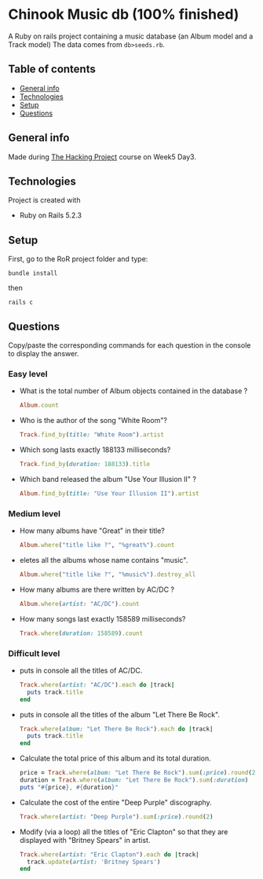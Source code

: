 # Chinook Music db (100% finished)

A Ruby on rails project containing a music database (an Album model and a Track model)
The data comes from `db>seeds.rb`.

## Table of contents

- [General info](#general-info)
- [Technologies](#technologies)
- [Setup](#setup)
- [Questions](#questions)

## General info

Made during [The Hacking Project](https://www.thehackingproject.org) course on Week5 Day3.

## Technologies

Project is created with

- Ruby on Rails 5.2.3

## Setup

First, go to the RoR project folder and type:

```
bundle install
```

then

```
rails c
```

## Questions

Copy/paste the corresponding commands for each question in the console to display the answer.

### Easy level

- What is the total number of Album objects contained in the database ?

  ```ruby
  Album.count
  ```

- Who is the author of the song "White Room"?

  ```ruby
  Track.find_by(title: "White Room").artist
  ```

- Which song lasts exactly 188133 milliseconds?

  ```ruby
  Track.find_by(duration: 188133).title
  ```

- Which band released the album "Use Your Illusion II" ?
  ```ruby
  Album.find_by(title: "Use Your Illusion II").artist
  ```

### Medium level

- How many albums have "Great" in their title?

  ```ruby
  Album.where("title like ?", "%great%").count
  ```

- eletes all the albums whose name contains "music".

  ```ruby
  Album.where("title like ?", "%music%").destroy_all
  ```

- How many albums are there written by AC/DC ?

  ```ruby
  Album.where(artist: "AC/DC").count
  ```

- How many songs last exactly 158589 milliseconds?
  ```ruby
  Track.where(duration: 158589).count
  ```

### Difficult level

- puts in console all the titles of AC/DC.

  ```ruby
  Track.where(artist: "AC/DC").each do |track|
    puts track.title
  end
  ```

- puts in console all the titles of the album "Let There Be Rock".

  ```ruby
  Track.where(album: "Let There Be Rock").each do |track|
    puts track.title
  end
  ```

- Calculate the total price of this album and its total duration.

  ```ruby
  price = Track.where(album: "Let There Be Rock").sum(:price).round(2)
  duration = Track.where(album: "Let There Be Rock").sum(:duration)
  puts "#{price}, #{duration}"
  ```

- Calculate the cost of the entire "Deep Purple" discography.

  ```ruby
  Track.where(artist: "Deep Purple").sum(:price).round(2)
  ```

- Modify (via a loop) all the titles of "Eric Clapton" so that they are displayed with "Britney Spears" in artist.

  ```ruby
  Track.where(artist: "Eric Clapton").each do |track|
    track.update(artist: 'Britney Spears')
  end
  ```

